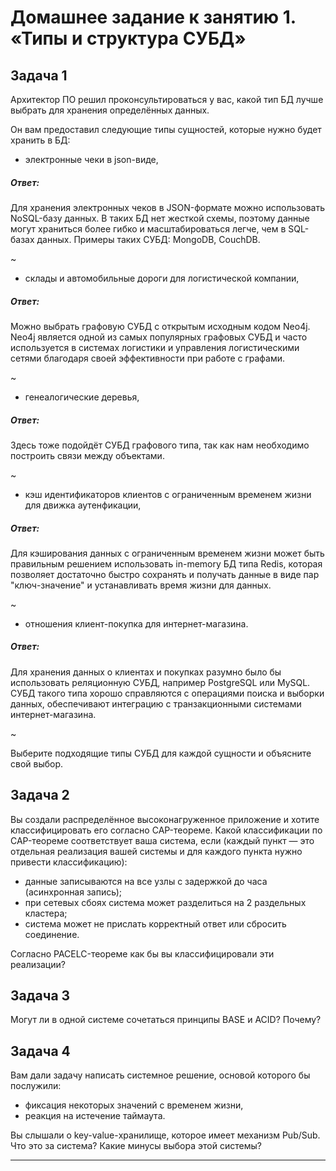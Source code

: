# Домашнее задание к занятию 1. «Типы и структура СУБД»

## Задача 1

Архитектор ПО решил проконсультироваться у вас, какой тип БД 
лучше выбрать для хранения определённых данных.

Он вам предоставил следующие типы сущностей, которые нужно будет хранить в БД:

- электронные чеки в json-виде,  

##### Ответ:

Для хранения электронных чеков в JSON-формате можно использовать NoSQL-базу данных. В таких БД нет жесткой схемы, поэтому данные могут храниться более гибко и масштабироваться легче, чем в SQL-базах данных. Примеры таких СУБД: MongoDB, CouchDB.

~

- склады и автомобильные дороги для логистической компании,

##### Ответ:

Можно выбрать графовую СУБД с открытым исходным кодом Neo4j. Neo4j является одной из самых популярных графовых СУБД и часто используется в системах логистики и управления логистическими сетями благодаря своей эффективности при работе с графами.

~

- генеалогические деревья,

##### Ответ:

Здесь тоже подойдёт СУБД графового типа, так как нам необходимо построить связи между объектами.

~

- кэш идентификаторов клиентов с ограниченным временем жизни для движка аутенфикации,

##### Ответ:

Для кэширования данных с ограниченным временем жизни может быть правильным решением использовать in-memory БД типа Redis, которая позволяет достаточно быстро сохранять и получать данные в виде пар "ключ-значение" и устанавливать время жизни для данных.

~

- отношения клиент-покупка для интернет-магазина.

##### Ответ:

Для хранения данных о клиентах и покупках разумно было бы использовать реляционную СУБД, например PostgreSQL или MySQL. СУБД такого типа хорошо справляются с операциями поиска и выборки данных, обеспечивают интеграцию с транзакционными системами интернет-магазина.

~

Выберите подходящие типы СУБД для каждой сущности и объясните свой выбор.

## Задача 2

Вы создали распределённое высоконагруженное приложение и хотите классифицировать его согласно 
CAP-теореме. Какой классификации по CAP-теореме соответствует ваша система, если 
(каждый пункт — это отдельная реализация вашей системы и для каждого пункта нужно привести классификацию):

- данные записываются на все узлы с задержкой до часа (асинхронная запись);
- при сетевых сбоях система может разделиться на 2 раздельных кластера;
- система может не прислать корректный ответ или сбросить соединение.

Согласно PACELC-теореме как бы вы классифицировали эти реализации?

## Задача 3

Могут ли в одной системе сочетаться принципы BASE и ACID? Почему?

## Задача 4

Вам дали задачу написать системное решение, основой которого бы послужили:

- фиксация некоторых значений с временем жизни,
- реакция на истечение таймаута.

Вы слышали о key-value-хранилище, которое имеет механизм Pub/Sub. 
Что это за система? Какие минусы выбора этой системы?

---

